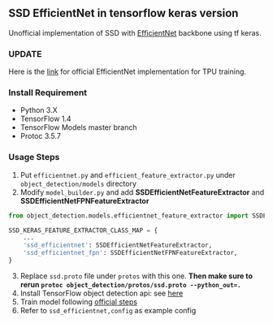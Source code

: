 ## SSD EfficientNet in tensorflow keras version
Unofficial implementation of SSD with [EfficientNet](https://arxiv.org/abs/1905.11946) backbone using tf keras. 

### UPDATE
Here is the [link](https://github.com/tensorflow/tpu/tree/master/models/official/efficientnet) for official EfficientNet implementation for TPU training. 

### Install Requirement
- Python 3.X
- TensorFlow 1.4 
- TensorFlow Models master branch
- Protoc 3.5.7

### Usage Steps
1. Put `efficientnet.py` and `efficient_feature_extractor.py` under `object_detection/models` directory
2. Modify `model_builder.py` and add **SSDEfficientNetFeatureExtractor** and **SSDEfficientNetFPNFeatureExtractor**
```python
from object_detection.models.efficientnet_feature_extractor import SSDEfficientNetFeatureExtractor, SSDEfficientNetFPNFeatureExtractor

SSD_KERAS_FEATURE_EXTRACTOR_CLASS_MAP = {
    ...
    'ssd_efficientnet': SSDEfficientNetFeatureExtractor,
    'ssd_efficientnet_fpn': SSDEfficientNetFPNFeatureExtractor,
}
```
3. Replace `ssd.proto` file under `protos` with this one. **Then make sure to rerun `protoc object_detection/protos/ssd.proto --python_out=.`**
4. Install TensorFlow object detection api: see [here](https://github.com/tensorflow/models/blob/master/research/object_detection/g3doc/installation.md)
5. Train model following [official steps](https://github.com/tensorflow/models/blob/master/research/object_detection/g3doc/running_locally.md)
6. Refer to `ssd_efficientnet,config` as example config
